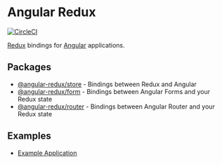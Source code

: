 # Angular Redux

[![CircleCI](https://circleci.com/gh/angular-redux/platform/tree/master.svg?style=svg)](https://circleci.com/gh/angular-redux/platform/tree/master)

[Redux](https://redux.js.org/) bindings for [Angular](https://angular.io/) applications.

## Packages

- [@angular-redux/store](packages/store) - Bindings between Redux and Angular
- [@angular-redux/form](packages/form) - Bindings between Angular Forms and your Redux state
- [@angular-redux/router](packages/router) - Bindings between Angular Router and your Redux state

## Examples

- [Example Application](https://github.com/angular-redux/platform/blob/master/packages/example-app)

